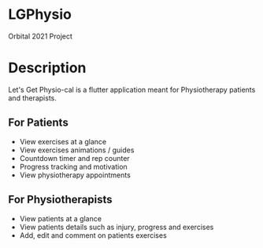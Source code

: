 # LGPhysio
Orbital 2021 Project 

# Description
Let's Get Physio-cal is a flutter application meant for Physiotherapy patients and therapists. 

## For Patients
- View exercises at a glance
- View exercises animations / guides
- Countdown timer and rep counter
- Progress tracking and motivation
- View physiotherapy appointments

## For Physiotherapists
- View patients at a glance
- View patients details such as injury, progress and exercises
- Add, edit and comment on patients exercises
